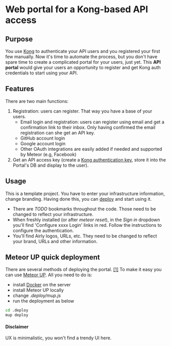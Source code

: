 # Web portal for a Kong-based API access

## Purpose
You use [Kong](https://github.com/Kong/kong) to authenticate your API users and you registered your first few manually.
Now it's time to automate the process, but you don't have spare time to create a complicated portal for your users, just yet.
This **API portal** would give your users an opportunity to register and get Kong auth credentials to start using your API.

## Features
There are two main functions:
1. Registration: users can register. That way you have a base of your users.
    - Email login and registration: users can register using email and get a confirmation link to their inbox. Only having confirmed the email registration can she get an API key.
    - GitHub account login
    - Google account login 
    - Other OAuth integrations are easily added if needed and supported by Meteor (e.g, Facebook)
2. Get an API access key (create a [Kong authentication key](https://getkong.org/plugins/key-authentication/), store it into the Portal's DB and display to the user).

## Usage
This is a template project. You have to enter your infrastructure information, change branding.
Having done this, you can [deploy](#meteor-up-quick-deployment) and start using it.

- There are *TODO* bookmarks throughout the code. Those need to be changed to reflect your infrastructure.
- When freshly installed (or after *meteor reset*), in the *Sign in* dropdown you'll find 'Configure xxxx Login' links in red. Follow the instructions to configure the authentication. 
- You'll find Airly logos, URLs, etc. They need to be changed to reflect your brand, URLs and other information.

## Meteor UP quick deployment
There are several methods of deploying the portal. [[1]](https://guide.meteor.com/deployment.html) 
To make it easy you can use [Meteor UP](https://github.com/zodern/meteor-up). 
All you need to do is:
- install [Docker](https://www.docker.com/) on the server
- install Meteor UP locally
- change *.deploy/mup.js*
- run the deployment as below
```bash
cd .deploy
mup deploy
```

#### Disclaimer
UX is minimalistic, you won't find a trendy UI here.